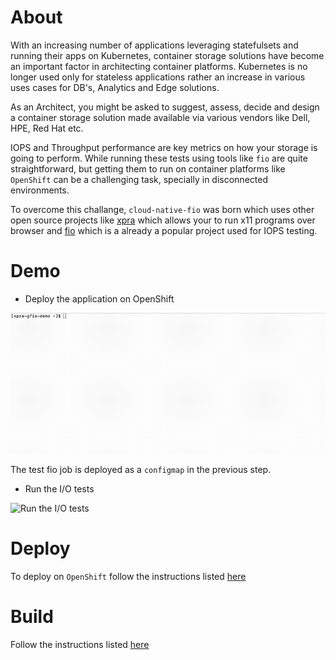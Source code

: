 # About
With an increasing number of applications leveraging statefulsets and running their apps on Kubernetes, container storage solutions have become an important factor in architecting container platforms. Kubernetes is no longer used only for stateless applications rather an increase in various uses cases for DB's, Analytics and Edge solutions.

As an Architect, you might be asked to suggest, assess, decide and design a container storage solution made available via various vendors like Dell, HPE, Red Hat etc.

IOPS and Throughput performance are key metrics on how your storage is going to perform. While running these tests using tools like `fio` are quite straightforward, but getting them to run on container platforms like `OpenShift` can be a challenging task, specially in disconnected environments.

To overcome this challange, `cloud-native-fio` was born which uses other open source projects like [xpra](https://github.com/Xpra-org/xpra) which allows your to run x11 programs over browser and [fio](https://github.com/axboe/fio) which is a already a popular project used for IOPS testing. 

# Demo

* Deploy the application on OpenShift

![Deploy the application on OpenShift](https://github.com/vyasanand/cloud-native-fio/blob/main/demo/xpra-demo-1.gif)

The test fio job is deployed as a `configmap` in the previous step.

* Run the I/O tests

![Run the I/O tests](https://github.com/vyasanand/cloud-native-fio/blob/main/demo/xpra-demo-2.gif)

# Deploy

To deploy on `OpenShift` follow the instructions listed [here](docs/Usage/Run.md)

# Build

Follow the instructions listed [here](docs/Usage/Build.md)



